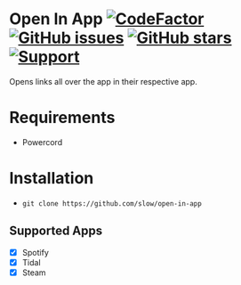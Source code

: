 # Open In App [![CodeFactor](https://www.codefactor.io/repository/github/discord-modifications/open-in-app/badge)](https://www.codefactor.io/repository/github/discord-modifications/open-in-app) [![GitHub issues](https://img.shields.io/github/issues/slow/open-in-app?style=flat)](https://github.com/slow/open-in-app/issues) [![GitHub stars](https://img.shields.io/github/stars/slow/open-in-app?style=flat)](https://github.com/slow/open-in-app/stargazers) [![Support](https://img.shields.io/discord/887015827134632057)](https://discord.gg/HQ5N7Rcajc)

Opens links all over the app in their respective app.

# Requirements

-  Powercord

# Installation

-  `git clone https://github.com/slow/open-in-app`

## Supported Apps
- [x] Spotify
- [x] Tidal
- [x] Steam
